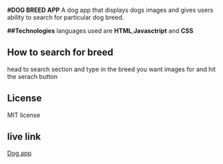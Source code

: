 **#DOG BREED APP**
A dog app that displays dogs images and gives users ability to search for particular dog breed.

**##Technologies**
languages used are **HTML**,**Javasctript** and **CSS**

## How to search for breed
head to search section and type in the breed you want images for and hit the serach button

## License
MIT license

## live link
[Dog app](https://ruo-mungai.github.io/phase-1-dog-project/)